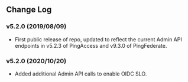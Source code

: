 ## Change Log

### v5.2.0 (2019/08/09)
- First public release of repo, updated to reflect the current Admin API endpoints in v5.2.3 of PingAccess and v9.3.0 of PingFederate.

### v5.2.0 (2020/10/20)
- Added additional Admin API calls to enable OIDC SLO.